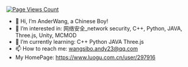 [![Page Views Count](https://badges.toozhao.com/badges/01FZPXR8XJZ7313EDRYYMVZ9SZ/green.svg)](https://badges.toozhao.com/stats/01FZPXR8XJZ7313EDRYYMVZ9SZ "Get your own page views count badge on badges.toozhao.com")

- 👋 Hi, I’m AnderWang, a Chinese Boy!
- 👀 I’m interested in:		网络安全_network security, C++, Python, JAVA, Three.js, Unity, MCMOD
- 🌱 I’m currently learning:		C++ Python JAVA Three.js
- 📫 How to reach me: wangsibo.andy23@qq.com
- My HomePage: https://www.luogu.com.cn/user/297916

